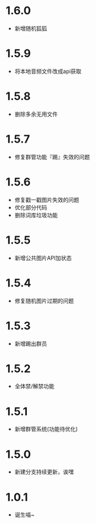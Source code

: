 # 1.6.0
* 新增随机狐狐

# 1.5.9
* 将本地音频文件改成api获取

# 1.5.8
* 删除多余无用文件

# 1.5.7
* 修复群管功能『踢』失效的问题

# 1.5.6
* 修复戳一戳图片失效的问题
* 优化部分代码
* 删除词库垃圾功能

# 1.5.5
* 新增公共图片API加状态

# 1.5.4
* 修复随机图片过期的问题

# 1.5.3
* 新增踢出群员

# 1.5.2
* 全体禁/解禁功能

# 1.5.1
* 新增群管系统(功能待优化)

# 1.5.0
* 新建分支持续更新，诶嘿

# 1.0.1
* 诞生喵~